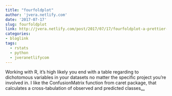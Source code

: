 ```yaml
---
title: "fourfoldplot"
author: 'jvera.netlify.com'
date: '2017-07-17'
slug: fourfoldplot
link: http://jvera.netlify.com/post/2017/07/17/fourfoldplot-a-prettier-confusion-matrix-in-base-r/
categories:
- bloglink
tags:
  - rstats
  - python
  - jveranetlifycom
---
```


Working with R, it’s high likely you end with a table regarding to dichotomous variables in your datasets no matter the specific project you’re involved in. I like the ConfusionMatrix function from caret package, that calculates a cross-tabulation of observed and predicted classes[... <i class="fas fa-external-link-alt"></i>](http://jvera.netlify.com/post/2017/07/17/fourfoldplot-a-prettier-confusion-matrix-in-base-r/)

